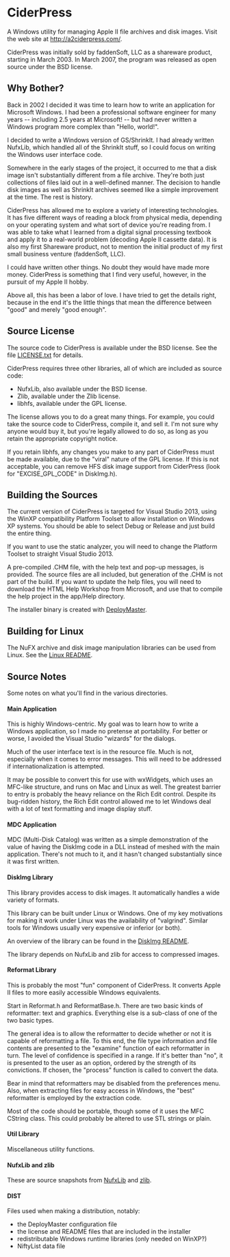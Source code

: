 CiderPress
==========

A Windows utility for managing Apple II file archives and disk images.
Visit the web site at http://a2ciderpress.com/.

CiderPress was initially sold by faddenSoft, LLC as a shareware product,
starting in March 2003.  In March 2007, the program was released as
open source under the BSD license.

Why Bother?
-----------

Back in 2002 I decided it was time to learn how to write an application
for Microsoft Windows. I had been a professional software engineer for
many years -- including 2.5 years at Microsoft! -- but had never written
a Windows program more complex than "Hello, world!".

I decided to write a Windows version of GS/ShrinkIt. I had already written
NufxLib, which handled all of the ShrinkIt stuff, so I could focus on
writing the Windows user interface code.

Somewhere in the early stages of the project, it occurred to me that a
disk image isn't substantially different from a file archive. They're
both just collections of files laid out in a well-defined manner. The
decision to handle disk images as well as ShrinkIt archives seemed like
a simple improvement at the time. The rest is history.

CiderPress has allowed me to explore a variety of interesting
technologies. It has five different ways of reading a block from physical
media, depending on your operating system and what sort of device you're
reading from. I was able to take what I learned from a digital signal
processing textbook and apply it to a real-world problem (decoding Apple
II cassette data). It is also my first Shareware product, not to mention
the initial product of my first small business venture (faddenSoft, LLC).

I could have written other things. No doubt they would have made more
money. CiderPress is something that I find very useful, however, in the
pursuit of my Apple II hobby.

Above all, this has been a labor of love. I have tried to get the details
right, because in the end it's the little things that mean the difference
between "good" and merely "good enough".


Source License
--------------

The source code to CiderPress is available under the BSD license.  See
the file [LICENSE.txt](LICENSE.txt) for details.

CiderPress requires three other libraries, all of which are included as
source code:

- NufxLib, also available under the BSD license.
- Zlib, available under the Zlib license.
- libhfs, available under the GPL license.

The license allows you to do a great many things. For example, you could
take the source code to CiderPress, compile it, and sell it. I'm not sure
why anyone would buy it, but you're legally allowed to do so, as long as
you retain the appropriate copyright notice.

If you retain libhfs, any changes you make to any part of CiderPress must
be made available, due to the "viral" nature of the GPL license. If this
is not acceptable, you can remove HFS disk image support from CiderPress
(look for "EXCISE_GPL_CODE" in DiskImg.h).


Building the Sources
--------------------

The current version of CiderPress is targeted for Visual Studio 2013,
using the WinXP compatibility Platform Toolset to allow installation on
Windows XP systems.  You should be able to select Debug or Release and
just build the entire thing.

If you want to use the static analyzer, you will need to change the
Platform Toolset to straight Visual Studio 2013.

A pre-compiled .CHM file, with the help text and pop-up messages,
is provided.  The source files are all included, but generation of the
.CHM is not part of the build.  If you want to update the help files,
you will need to download the HTML Help Workshop from Microsoft, and use
that to compile the help project in the app/Help directory.

The installer binary is created with [DeployMaster](http://deploymaster.com/).


Building for Linux
------------------

The NuFX archive and disk image manipulation libraries can be used from
Linux.  See the [Linux README](README-linux.md).


Source Notes
------------

Some notes on what you'll find in the various directories.

#### Main Application ####

This is highly Windows-centric.  My goal was to learn how to write a
Windows application, so I made no pretense at portability.  For better
or worse, I avoided the Visual Studio "wizards" for the dialogs.

Much of the user interface text is in the resource file.  Much is not,
especially when it comes to error messages.  This will need to be addressed
if internationalization is attempted.

It may be possible to convert this for use with wxWidgets, which uses an
MFC-like structure, and runs on Mac and Linux as well. The greatest barrier
to entry is probably the heavy reliance on the Rich Edit control. Despite
its bug-ridden history, the Rich Edit control allowed me to let Windows
deal with a lot of text formatting and image display stuff.

#### MDC Application ####

MDC (Multi-Disk Catalog) was written as a simple demonstration of the
value of having the DiskImg code in a DLL instead of meshed with the main
application.  There's not much to it, and it hasn't changed substantially
since it was first written.

#### DiskImg Library ####

This library provides access to disk images.  It automatically handles
a wide variety of formats.

This library can be built under Linux or Windows. One of my key motivations
for making it work under Linux was the availability of "valgrind". Similar
tools for Windows usually very expensive or inferior (or both).

An overview of the library can be found in the
[DiskImg README](diskimg/README.md).

The library depends on NufxLib and zlib for access to compressed images.

#### Reformat Library ####

This is probably the most "fun" component of CiderPress. It converts
Apple II files to more easily accessible Windows equivalents.

Start in Reformat.h and ReformatBase.h. There are two basic kinds of
reformatter: text and graphics. Everything else is a sub-class of one of
the two basic types.

The general idea is to allow the reformatter to decide whether or
not it is capable of reformatting a file. To this end, the file type
information and file contents are presented to the "examine" function
of each reformatter in turn. The level of confidence is specified in a
range. If it's better than "no", it is presented to the user as an option,
ordered by the strength of its convictions. If chosen, the "process"
function is called to convert the data.

Bear in mind that reformatters may be disabled from the preferences menu.
Also, when extracting files for easy access in Windows, the "best"
reformatter is employed by the extraction code.

Most of the code should be portable, though some of it uses the MFC
CString class.  This could probably be altered to use STL strings or plain.

#### Util Library ####

Miscellaneous utility functions.

#### NufxLib and zlib ####

These are source snapshots from [NufxLib](http://github.com/fadden/nulib2)
and [zlib](http://www.zlib.org).

#### DIST ####

Files used when making a distribution, notably:

- the DeployMaster configuration file
- the license and README files that are included in the installer
- redistributable Windows runtime libraries (only needed on WinXP?)
- NiftyList data file
